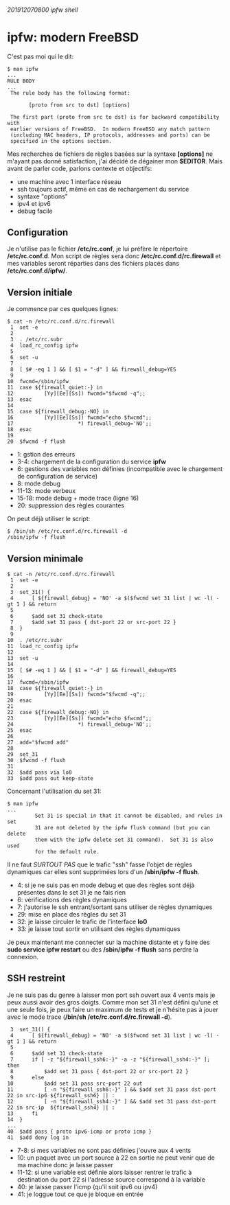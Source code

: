 ###### 201912070800 ipfw shell
# ipfw: modern FreeBSD

C'est pas moi qui le dit:

    $ man ipfw
    ...
    RULE BODY
    ...
     The rule body has the following format:
    
           [proto from src to dst] [options]
    
     The first part (proto from src to dst) is for backward compatibility with
     earlier versions of FreeBSD.  In modern FreeBSD any match pattern
     (including MAC headers, IP protocols, addresses and ports) can be
     specified in the options section.

Mes recherches de fichiers de règles basées sur la syntaxe **[options]** ne m'ayant pas donné satisfaction, j'ai décidé de dégainer mon **$EDITOR**. Mais avant de parler code, parlons contexte et objectifs:

- une machine avec 1 interface réseau
- ssh toujours actif, même en cas de rechargement du service
- syntaxe "options"
- ipv4 et ipv6
- debug facile

## Configuration

Je n'utilise pas le fichier **/etc/rc.conf**, je lui préfère le répertoire **/etc/rc.conf.d**. Mon script de règles sera donc **/etc/rc.conf.d/rc.firewall** et mes variables seront réparties dans des fichiers placés dans **/etc/rc.conf.d/ipfw/**.

## Version initiale

Je commence par ces quelques lignes:

    $ cat -n /etc/rc.conf.d/rc.firewall
     1  set -e
     2
     3  . /etc/rc.subr
     4  load_rc_config ipfw
     5
     6  set -u
     7
     8  [ $# -eq 1 ] && [ $1 = "-d" ] && firewall_debug=YES
     9
    10  fwcmd=/sbin/ipfw
    11  case ${firewall_quiet:-} in
    12          [Yy][Ee][Ss]) fwcmd="$fwcmd -q";;
    13  esac
    14
    15  case ${firewall_debug:-NO} in
    16          [Yy][Ee][Ss]) fwcmd="echo $fwcmd";;
    17                     *) firewall_debug='NO';;
    18  esac
    19
    20  $fwcmd -f flush

- 1: gstion des erreurs
- 3-4: chargement de la configuration du service **ipfw**
- 6: gestions des variables non définies (incompatible avec le chargement de configuration de service)
- 8: mode debug
- 11-13: mode verbeux
- 15-18: mode debug + mode trace (ligne 16)
- 20: suppression des règles courantes

On peut déjà utiliser le script:

    $ /bin/sh /etc/rc.conf.d/rc.firewall -d
    /sbin/ipfw -f flush

## Version minimale

    $ cat -n /etc/rc.conf.d/rc.firewall
     1	set -e
     2	
     3	set_31() {
     4		[ ${firewall_debug} = 'NO' -a $($fwcmd set 31 list | wc -l) -gt 1 ] && return
     5	
     6		$add set 31 check-state
     7		$add set 31 pass { dst-port 22 or src-port 22 }
     8	}
     9	
    10	. /etc/rc.subr
    11	load_rc_config ipfw
    12	
    13	set -u
    14	
    15	[ $# -eq 1 ] && [ $1 = "-d" ] && firewall_debug=YES
    16	
    17	fwcmd=/sbin/ipfw
    18	case ${firewall_quiet:-} in
    19	        [Yy][Ee][Ss]) fwcmd="$fwcmd -q";;
    20	esac
    21	
    22	case ${firewall_debug:-NO} in
    23	        [Yy][Ee][Ss]) fwcmd="echo $fwcmd";;
    24	                   *) firewall_debug='NO';;
    25	esac
    26	
    27	add="$fwcmd add"
    28	
    29	set_31
    30	$fwcmd -f flush
    31	
    32	$add pass via lo0
    33	$add pass out keep-state

Concernant l'utilisation du set 31:

    $ man ipfw
    ...
             Set 31 is special in that it cannot be disabled, and rules in set
             31 are not deleted by the ipfw flush command (but you can delete
             them with the ipfw delete set 31 command).  Set 31 is also used
             for the default rule.

Il ne faut *SURTOUT PAS* que le trafic "ssh" fasse l'objet de règles dynamiques car elles sont supprimées lors d'un **/sbin/ipfw -f flush**.

- 4: si je ne suis pas en mode debug et que des règles sont déjà présentes dans le set 31 je ne fais rien
- 6: vérifications des règles dynamiques
- 7: j'autorise le ssh entrant/sortant sans utiliser de règles dynamiques
- 29: mise en place des règles du set 31
- 32: je laisse circuler le trafic de l'interface **lo0**
- 33: je laisse tout sortir en utilisant des règles dynamiques

Je peux maintenant me connecter sur la machine distante et y faire des **sudo service ipfw restart** ou des **/sbin/ipfw -f flush** sans perdre la connexion.

## SSH restreint

Je ne suis pas du genre à laisser mon port ssh ouvert aux 4 vents mais je peux aussi avoir des gros doigts. Comme mon set 31 n'est défini qu'une et une seule fois, je peux faire un maximum de tests et je n'hésite pas à jouer avec le mode trace (**/bin/sh /etc/rc.conf.d/rc.firewall -d**).

     3	set_31() {
     4		[ ${firewall_debug} = 'NO' -a $($fwcmd set 31 list | wc -l) -gt 1 ] && return
     5	
     6		$add set 31 check-state
     7		if [ -z "${firewall_ssh6:-}" -a -z "${firewall_ssh4:-}" ]; then
     8			$add set 31 pass { dst-port 22 or src-port 22 }
     9		else
    10			$add set 31 pass src-port 22 out
    11			[ -n "${firewall_ssh6:-}" ] && $add set 31 pass dst-port 22 in src-ip6 ${firewall_ssh6} || :
    12			[ -n "${firewall_ssh4:-}" ] && $add set 31 pass dst-port 22 in src-ip  ${firewall_ssh4} || :
    13		fi
    14	}
    ...
    40	$add pass { proto ipv6-icmp or proto icmp }
    41	$add deny log in

- 7-8: si mes variables ne sont pas définies j'ouvre aux 4 vents
- 10: un paquet avec un port source à 22 en sortie ne peut venir que de ma machine donc je laisse passer
- 11-12: si une variable est définie alors laisser rentrer le trafic à destination du port 22 si l'adresse source correspond à la variable
- 40: je laisse passer l'icmp (qu'il soit ipv6 ou ipv4)
- 41: je loggue tout ce que je bloque en entrée
